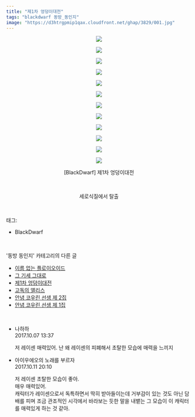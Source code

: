 ```yaml
---
title: "제1차 엉덩이대전"
tags: "blackdwarf 동방_동인지"
image: "https://d3htrgpmip1qax.cloudfront.net/ghap/3829/001.jpg"
---
```

<div class="article">
<p style="text-align: center; clear: none; float: none;"><img src="{{ site.imgserver5 }}/ghap/3829/001.jpg"/></p>
<p style="text-align: center; clear: none; float: none;"><img src="{{ site.imgserver5 }}/ghap/3829/002.jpg"/></p>
<p style="text-align: center; clear: none; float: none;"><img src="{{ site.imgserver5 }}/ghap/3829/003.jpg"/></p>
<p style="text-align: center; clear: none; float: none;"><img src="{{ site.imgserver5 }}/ghap/3829/004.jpg"/></p>
<p style="text-align: center; clear: none; float: none;"><img src="{{ site.imgserver5 }}/ghap/3829/005.jpg"/></p>
<p style="text-align: center; clear: none; float: none;"><img src="{{ site.imgserver5 }}/ghap/3829/006.jpg"/></p>
<p style="text-align: center; clear: none; float: none;"><img src="{{ site.imgserver5 }}/ghap/3829/007.jpg"/></p>
<p style="text-align: center; clear: none; float: none;"><img src="{{ site.imgserver5 }}/ghap/3829/008.jpg"/></p>
<p style="text-align: center; clear: none; float: none;"><img src="{{ site.imgserver5 }}/ghap/3829/009.jpg"/></p>
<p style="text-align: center; clear: none; float: none;"><img src="{{ site.imgserver5 }}/ghap/3829/010.jpg"/></p>
<p style="text-align: center; clear: none; float: none;"><img src="{{ site.imgserver5 }}/ghap/3829/011.jpg"/></p>
<p style="text-align: center; clear: none; float: none;"><img src="{{ site.imgserver5 }}/ghap/3829/012.jpg"/></p>
<p style="text-align: center; clear: none; float: none;">[BlackDwarf] 제1차 엉덩이대전</p>
<p style="text-align: center; clear: none; float: none;"><br/></p>
<p style="text-align: center; clear: none; float: none;">세로식질에서 탈출</p>
</div><br/>
<div class="tagTrail">
<p>태그: </p>
<ul>
<li>BlackDwarf</li>
</ul>
</div><br/>
<div class="another">
<p>'동방 동인지' 카테고리의 다른 글</p>
<ul>
<li><a href="/ghap_3836">이름 없는 플로이오이드</a></li>
<li><a href="/ghap_3833">그 기세 그대로</a></li>
<li><a href="/ghap_3829">제1차 엉덩이대전</a></li>
<li><a href="/ghap_3828">고독의 앨리스</a></li>
<li><a href="/ghap_3827">안녕 코우린 선생 제 2집</a></li>
<li><a href="/ghap_3826">안녕 코우린 선생 제 1집</a></li>
</ul>
</div><br/>
<div class="cb_module cb_fluid">
<div class="cb_wrt cb_profile">
<div class="comment">
<ul>
<li class="cb_thumb_off" id="comment15098915">
<div class="cb_comment_area">
<div class="cb_info_area">
<div class="cb_section">
<span class="cb_nick_name">나하하</span>
</div>
<div class="cb_section">
<span class="cb_date">2017.10.07 13:37 </span>
</div>
</div>
<div class="cb_dsc_comment">
<p class="cb_dsc">
											저 레이센 매력있어. 난 왜 레이센의 피폐해서 초탈한 모습에 매력을 느끼지
										</p>
</div>
</div></li>
<li class="cb_thumb_off" id="comment15102718">
<div class="cb_comment_area">
<div class="cb_info_area">
<div class="cb_section">
<span class="cb_nick_name">아이우에오의 노래를 부르자</span>
</div>
<div class="cb_section">
<span class="cb_date">2017.10.11 20:10 </span>
</div>
</div>
<div class="cb_dsc_comment">
<p class="cb_dsc">
											저 레이센 초탈한 모습이 좋아.<br/>
매우 매력있어.<br/>
캐릭터가 레이센으로서 독특하면서 딱히 받아들이는데 거부감이 있는 것도 아닌 담배를 피며 조금 관조적인 시각에서 바라보는 듯한 말을 내뱉는 그 모습이 이 캐릭터를 매력있게 하는 것 같아.
										</p>
</div>
</div></li>
</ul>
</div>
</div><!-- commentList close -->
</div><br/>
